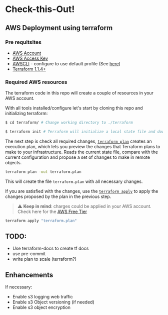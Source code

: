 # Check-this-Out!

## AWS Deployment using terraform
### Pre requitsites

- [AWS Account](https://aws.amazon.com/resources/create-account/)
- [AWS Access Key](https://aws.amazon.com/premiumsupport/knowledge-center/create-access-key/)
- [AWSCLI](https://docs.aws.amazon.com/cli/latest/userguide/getting-started-install.html) - configure to use default profile (See [here](https://docs.aws.amazon.com/cli/latest/userguide/cli-configure-quickstart.html#cli-configure-quickstart-config))
- [Terraform 1.1.4+](https://www.terraform.io/downloads)

### Required AWS resources

The terraform code in this repo will create a couple of resources in your AWS account.

With all tools installed/configure let's start by cloning this repo and initializing terraform:

```bash
$ cd terraform/ # Change working directory to ./terraform

$ terraform init # Terraform will initialize a local state file and download all required modules.
```

The next step is check all required changes, [`terraform plan`](https://www.terraform.io/cli/commands/plan) creates an execution plan, which lets you preview the changes that Terraform plans to make to your infrastructure. Reads the current state file, compare with the current configuration and propose a set of changes to make in remote objects.

```bash
terraform plan -out terraform.plan
```

This will create the file `terraform.plan` with all necessary changes.

If you are satisfied with the changes, use the [`terraform apply`](https://www.terraform.io/cli/commands/apply) to apply the changes proposed by the plan in the previous step.

> :warning: **Keep in mind**: charges could be applied in your AWS account. Check here for the [AWS Free Tier](https://docs.aws.amazon.com/awsaccountbilling/latest/aboutv2/billing-free-tier.html)

```bash
terraform apply "terraform.plan"
```

## TODO:
- Use terraform-docs to create tf docs
- use pre-commit
- write plan to scale (terraform?)

## Enhancements
If necessary:
- Enable s3 logging web traffic
- Enable s3 Object versioning (if needed)
- Enable s3 object encryption
